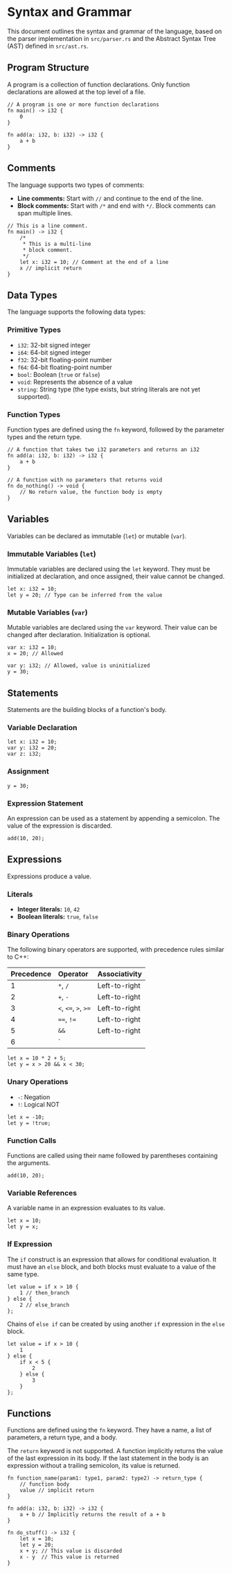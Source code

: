 # Syntax and Grammar

This document outlines the syntax and grammar of the language, based on the parser implementation in `src/parser.rs` and the Abstract Syntax Tree (AST) defined in `src/ast.rs`.

## Program Structure

A program is a collection of function declarations. Only function declarations are allowed at the top level of a file.

```
// A program is one or more function declarations
fn main() -> i32 {
    0
}

fn add(a: i32, b: i32) -> i32 {
    a + b
}
```

## Comments

The language supports two types of comments:

-   **Line comments:** Start with `//` and continue to the end of the line.
-   **Block comments:** Start with `/*` and end with `*/`. Block comments can span multiple lines.

```
// This is a line comment.
fn main() -> i32 {
    /*
     * This is a multi-line
     * block comment.
     */
    let x: i32 = 10; // Comment at the end of a line
    x // implicit return
}
```

## Data Types

The language supports the following data types:

### Primitive Types

-   `i32`: 32-bit signed integer
-   `i64`: 64-bit signed integer
-   `f32`: 32-bit floating-point number
-   `f64`: 64-bit floating-point number
-   `bool`: Boolean (`true` or `false`)
-   `void`: Represents the absence of a value
-   `string`: String type (the type exists, but string literals are not yet supported).

### Function Types

Function types are defined using the `fn` keyword, followed by the parameter types and the return type.

```
// A function that takes two i32 parameters and returns an i32
fn add(a: i32, b: i32) -> i32 {
    a + b
}

// A function with no parameters that returns void
fn do_nothing() -> void {
    // No return value, the function body is empty
}
```

## Variables

Variables can be declared as immutable (`let`) or mutable (`var`).

### Immutable Variables (`let`)

Immutable variables are declared using the `let` keyword. They must be initialized at declaration, and once assigned, their value cannot be changed.

```
let x: i32 = 10;
let y = 20; // Type can be inferred from the value
```

### Mutable Variables (`var`)

Mutable variables are declared using the `var` keyword. Their value can be changed after declaration. Initialization is optional.

```
var x: i32 = 10;
x = 20; // Allowed

var y: i32; // Allowed, value is uninitialized
y = 30;
```

## Statements

Statements are the building blocks of a function's body.

### Variable Declaration

```
let x: i32 = 10;
var y: i32 = 20;
var z: i32;
```

### Assignment

```
y = 30;
```

### Expression Statement

An expression can be used as a statement by appending a semicolon. The value of the expression is discarded.

```
add(10, 20);
```

## Expressions

Expressions produce a value.

### Literals

-   **Integer literals:** `10`, `42`
-   **Boolean literals:** `true`, `false`

### Binary Operations

The following binary operators are supported, with precedence rules similar to C++:

| Precedence | Operator | Associativity |
| :--- | :--- | :--- |
| 1 | `*`, `/` | Left-to-right |
| 2 | `+`, `-` | Left-to-right |
| 3 | `<`, `<=`, `>`, `>=` | Left-to-right |
| 4 | `==`, `!=` | Left-to-right |
| 5 | `&&` | Left-to-right |
| 6 | `||` | Left-to-right |

```
let x = 10 * 2 + 5;
let y = x > 20 && x < 30;
```

### Unary Operations

-   `-`: Negation
-   `!`: Logical NOT

```
let x = -10;
let y = !true;
```

### Function Calls

Functions are called using their name followed by parentheses containing the arguments.

```
add(10, 20);
```

### Variable References

A variable name in an expression evaluates to its value.

```
let x = 10;
let y = x;
```

### If Expression

The `if` construct is an expression that allows for conditional evaluation. It must have an `else` block, and both blocks must evaluate to a value of the same type.

```
let value = if x > 10 {
    1 // then_branch
} else {
    2 // else_branch
};
```

Chains of `else if` can be created by using another `if` expression in the `else` block.

```
let value = if x > 10 {
    1
} else {
    if x < 5 {
        2
    } else {
        3
    }
};
```

## Functions

Functions are defined using the `fn` keyword. They have a name, a list of parameters, a return type, and a body.

The `return` keyword is not supported. A function implicitly returns the value of the last expression in its body. If the last statement in the body is an expression without a trailing semicolon, its value is returned.

```
fn function_name(param1: type1, param2: type2) -> return_type {
    // function body
    value // implicit return
}

fn add(a: i32, b: i32) -> i32 {
    a + b // Implicitly returns the result of a + b
}

fn do_stuff() -> i32 {
    let x = 10;
    let y = 20;
    x + y; // This value is discarded
    x - y  // This value is returned
}
```